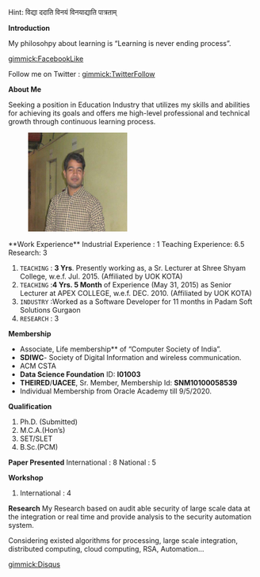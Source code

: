 Hint: विद्या ददाति विनयं विनयाद्याति पात्रताम्

**Introduction**

My philosohpy about learning is “Learning is never ending process”.

[gimmick:FacebookLike](http://www.facebook.com)

Follow me on Twitter : [gimmick:TwitterFollow](@MrVinodSaraswat)

**About Me**

Seeking a position in Education Industry that utilizes my skills and abilities for achieving its goals and offers me high-level professional and technical growth through continuous learning process.

<figure>
    <img src='assets/3075_pic1.jpg' width=200px height=200px />    
</figure>
**Work Experience**
Industrial Experience : 1
Teaching Experience: 6.5
Research: 3

1. `TEACHING` : **3 Yrs**. Presently working as, a Sr. Lecturer at Shree Shyam College, w.e.f. Jul. 2015. (Affiliated by UOK KOTA)
2. `TEACHING` :**4 Yrs. 5 Month** of Experience (May 31, 2015) as Senior Lecturer at APEX COLLEGE, w.e.f. DEC. 2010. (Affiliated by UOK KOTA)
3. `INDUSTRY`  :Worked as a Software Developer for 11 months in Padam Soft Solutions Gurgaon
4. `RESEARCH` : 3

**Membership**

- Associate, Life membership** of “Computer Society of India”.
- **SDIWC**- Society of Digital Information and wireless communication.
- ACM CSTA
- **Data Science Foundation** ID: **I01003**
- **THEIRED**/**UACEE**, Sr. Member, Membership Id: **SNM10100058539**
- Individual Membership from Oracle Academy till  9/5/2020.

**Qualification**

1. Ph.D. (Submitted)
2. M.C.A.(Hon’s)
3. SET/SLET
4. B.Sc.(PCM)

**Paper Presented**
International : 8
National : 5

**Workshop**

1. International : 4

**Research**
My Research based on  audit able security of large scale data at the integration or real time and provide analysis to the security automation system.

Considering existed algorithms for processing, large scale integration, distributed computing, cloud computing, RSA, Automation…



[gimmick:Disqus](@vinod_saraswat)